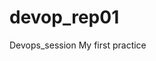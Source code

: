 # devop_rep01
<html>
  <head> Devops_session <head>
    <body> My first practice </body>
      
      
